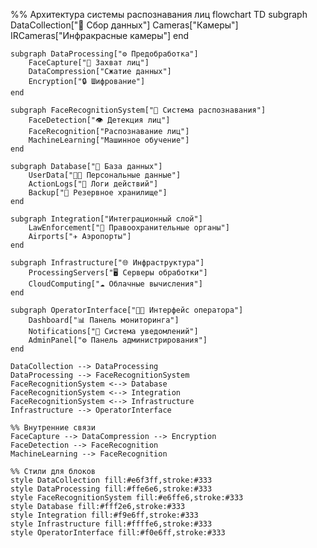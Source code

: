 %% Архитектура системы распознавания лиц
flowchart TD
    subgraph DataCollection["📸 Сбор данных"]
        Cameras["Камеры"]
        IRCameras["Инфракрасные камеры"]
    end

    subgraph DataProcessing["⚙️ Предобработка"]
        FaceCapture["👤 Захват лиц"]
        DataCompression["Сжатие данных"]
        Encryption["🔒 Шифрование"]
    end

    subgraph FaceRecognitionSystem["🤖 Система распознавания"]
        FaceDetection["👁️ Детекция лиц"]
        FaceRecognition["Распознавание лиц"]
        MachineLearning["Машинное обучение"]
    end

    subgraph Database["💾 База данных"]
        UserData["👨‍💼 Персональные данные"]
        ActionLogs["📝 Логи действий"]
        Backup["🔄 Резервное хранилище"]
    end

    subgraph Integration["Интеграционный слой"]
        LawEnforcement["👮 Правоохранительные органы"]
        Airports["✈️ Аэропорты"]
    end

    subgraph Infrastructure["🌐 Инфраструктура"]
        ProcessingServers["🖥️ Серверы обработки"]
        CloudComputing["☁️ Облачные вычисления"]
    end

    subgraph OperatorInterface["👨‍💻 Интерфейс оператора"]
        Dashboard["📊 Панель мониторинга"]
        Notifications["🔔 Система уведомлений"]
        AdminPanel["⚙️ Панель администрирования"]
    end
    
    DataCollection --> DataProcessing
    DataProcessing --> FaceRecognitionSystem
    FaceRecognitionSystem <--> Database
    FaceRecognitionSystem <--> Integration
    FaceRecognitionSystem <--> Infrastructure
    Infrastructure --> OperatorInterface
    
    %% Внутренние связи
    FaceCapture --> DataCompression --> Encryption
    FaceDetection --> FaceRecognition
    MachineLearning --> FaceRecognition

    %% Стили для блоков
    style DataCollection fill:#e6f3ff,stroke:#333
    style DataProcessing fill:#ffe6e6,stroke:#333
    style FaceRecognitionSystem fill:#e6ffe6,stroke:#333
    style Database fill:#fff2e6,stroke:#333
    style Integration fill:#f9e6ff,stroke:#333
    style Infrastructure fill:#ffffe6,stroke:#333
    style OperatorInterface fill:#f0e6ff,stroke:#333